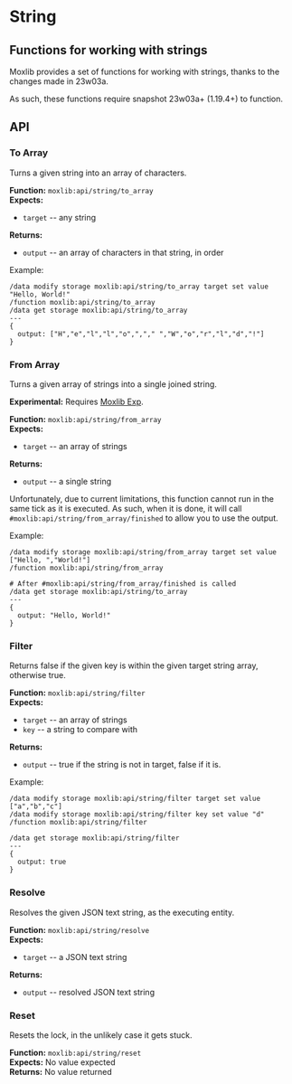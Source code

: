# String
## Functions for working with strings

Moxlib provides a set of functions for working with strings, thanks to the changes made in 23w03a.

As such, these functions require snapshot 23w03a+ (1.19.4+) to function.

## API
### To Array
Turns a given string into an array of characters.

**Function:** `moxlib:api/string/to_array`  
**Expects:**
- `target` -- any string

**Returns:**
- `output` -- an array of characters in that string, in order

Example:
```
/data modify storage moxlib:api/string/to_array target set value "Hello, World!"
/function moxlib:api/string/to_array
/data get storage moxlib:api/string/to_array
---
{
  output: ["H","e","l","l","o",","," ","W","o","r","l","d","!"]
}
```

### From Array
Turns a given array of strings into a single joined string.

**Experimental:** Requires [Moxlib Exp](https://github.com/moxvallix/moxlib-exp).

**Function:** `moxlib:api/string/from_array`  
**Expects:**
- `target` -- an array of strings

**Returns:**
- `output` -- a single string

Unfortunately, due to current limitations, this function cannot run in the same tick
as it is executed. As such, when it is done, it will call `#moxlib:api/string/from_array/finished`
to allow you to use the output.

Example:
```
/data modify storage moxlib:api/string/from_array target set value ["Hello, ","World!"]
/function moxlib:api/string/from_array

# After #moxlib:api/string/from_array/finished is called
/data get storage moxlib:api/string/to_array
---
{
  output: "Hello, World!"
}
```

### Filter
Returns false if the given key is within the given target string array, otherwise true.

**Function:** `moxlib:api/string/filter`  
**Expects:**  
- `target` -- an array of strings
- `key` -- a string to compare with

**Returns:**
- `output` -- true if the string is not in target, false if it is.

Example:
```
/data modify storage moxlib:api/string/filter target set value ["a","b","c"]
/data modify storage moxlib:api/string/filter key set value "d"
/function moxlib:api/string/filter

/data get storage moxlib:api/string/filter
---
{
  output: true
}
```

### Resolve
Resolves the given JSON text string, as the executing entity.

**Function:** `moxlib:api/string/resolve`  
**Expects:**  
- `target` -- a JSON text string

**Returns:**
- `output` -- resolved JSON text string


### Reset
Resets the lock, in the unlikely case it gets stuck.

**Function:** `moxlib:api/string/reset`  
**Expects:** No value expected  
**Returns:** No value returned
